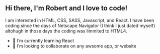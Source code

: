 ## Hi there, I'm Robert and I love to code!
I am interested in HTML, CSS, SASS, Javascript, and React.
I have been coding since the days of Netscape Navigator (I think I just dated myself) altohugh in those days the coding was limmited to HTML4.

- 🌱 I’m currently learning React
- 💞️ I’m looking to collaborate on any awsome app, or website
<!--- - 📫 How to reach me ... --->

<!---
robertWalker68501/robertWalker68501 is a ✨ special ✨ repository because its `README.md` (this file) appears on your GitHub profile.
You can click the Preview link to take a look at your changes.
--->
